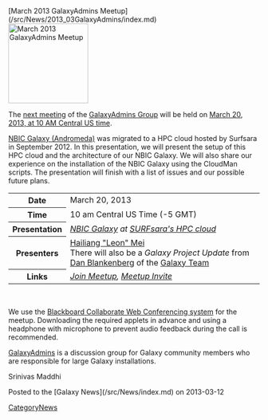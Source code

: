 <div class='newsItemHeader'>[March 2013 GalaxyAdmins Meetup](/src/News/2013_03GalaxyAdmins/index.md)</div>

<div class='right'><a href='/src/Community/GalaxyAdmins/Meetups/2013_03_20/index.md'><img src="/src/Images/Logos/GalaxyAdmins.png" alt="March 2013 GalaxyAdmins Meetup" width="160" /></a> </div>

The [next meeting](/src/Community/GalaxyAdmins/Meetups/2013_03_20/index.md) of the [GalaxyAdmins Group](/src/Community/GalaxyAdmins/index.md) will be held on [March 20, 2013, at 10 AM Central US time](/src/Community/GalaxyAdmins/Meetups/2013_03_20/index.md). 

[NBIC Galaxy (Andromeda)](http://galaxy.nbic.nl/) was migrated to a HPC cloud hosted by Surfsara in September 2012. In this presentation, we will present the setup of this HPC cloud and the architecture of our NBIC Galaxy. We will also share our experience on the installation of the NBIC Galaxy using the CloudMan scripts. The presentation will finish with a list of issues and our possible future plans.

<table>
  <tr>
    <th> Date </th>
    <td> March 20, 2013 </td>
  </tr>
  <tr>
    <th> Time </th>
    <td> 10 am Central US Time (-5 GMT) </td>
  </tr>
  <tr>
    <th> Presentation </th>
    <td> <em><a href='http://galaxy.nbic.nl/'>NBIC Galaxy</a> at <a href='https://www.surfsara.nl/'>SURFsara's HPC cloud</a></em>  </td>
  </tr>
  <tr>
    <th> Presenters </th>
    <td> <a href="mailto:hailiang DOT mei AT nbic DOT nl">Hailiang "Leon" Mei</a><br />There will also be a <em>Galaxy Project Update</em> from <a href='/src/Dan/index.md'>Dan Blankenberg</a> of the <a href='/src/GalaxyTeam/index.md'>Galaxy Team</a> </td>
  </tr>
  <tr>
    <th> Links </th>
    <td> <em><a href='https://globalcampus.uiowa.edu:443/join_meeting.html?meetingId=1262344508128'>Join Meetup</a>, <a href='https://globalcampus.uiowa.edu:443/build_calendar.event?meetingId=1262344508128'>Meetup Invite</a></em> </td>
  </tr>
</table>


<br />

We use the [Blackboard Collaborate Web Conferencing system](/src/Community/GalaxyAdmins/Meetups/WebinarTech/index.md) for the meetup. Downloading the required applets in advance and using a headphone with microphone to prevent audio feedback during the call is recommended.

[GalaxyAdmins](/src/Community/GalaxyAdmins/index.md) is a discussion group for Galaxy community members who are responsible for large Galaxy installations. 

Srinivas Maddhi

<div class='newsItemFooter'>Posted to the [Galaxy News](/src/News/index.md) on 2013-03-12</div>

[CategoryNews](/src/CategoryNews/index.md)
